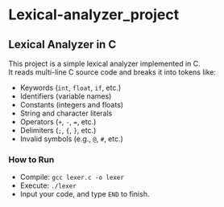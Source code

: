 # Lexical-analyzer_project

## Lexical Analyzer in C

This project is a simple lexical analyzer implemented in C.  
It reads multi-line C source code and breaks it into tokens like:

- Keywords (`int`, `float`, `if`, etc.)
- Identifiers (variable names)
- Constants (integers and floats)
- String and character literals
- Operators (`+`, `-`, `=`, etc.)
- Delimiters (`;`, `{`, `}`, etc.)
- Invalid symbols (e.g., `@`, `#`, etc.)

### How to Run

- Compile: `gcc lexer.c -o lexer`
- Execute: `./lexer`
- Input your code, and type `END` to finish.


